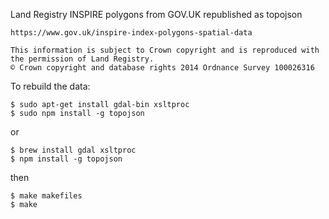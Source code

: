 Land Registry INSPIRE polygons from GOV.UK republished as topojson

    https://www.gov.uk/inspire-index-polygons-spatial-data

    This information is subject to Crown copyright and is reproduced with the permission of Land Registry.
    © Crown copyright and database rights 2014 Ordnance Survey 100026316

To rebuild the data:

    $ sudo apt-get install gdal-bin xsltproc
    $ sudo npm install -g topojson

or 

    $ brew install gdal xsltproc
    $ npm install -g topojson

then

    $ make makefiles
    $ make
